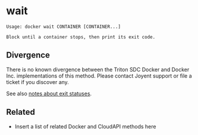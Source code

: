# wait

    Usage: docker wait CONTAINER [CONTAINER...]

    Block until a container stops, then print its exit code.

## Divergence

There is no known divergence between the Triton SDC Docker and Docker Inc. implementations of this method. Please contact Joyent support or file a ticket if you discover any.

See also [notes about exit statuses](../divergence.md).

## Related

- Insert a list of related Docker and CloudAPI methods here